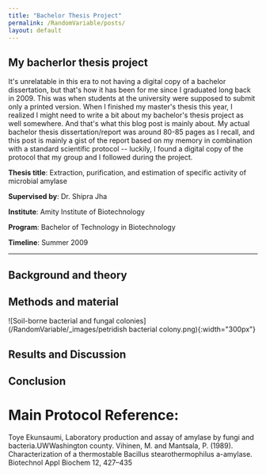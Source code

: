 ```yaml
---
title: "Bachelor Thesis Project"
permalink: /RandomVariable/posts/
layout: default
---
```


## My bacherlor thesis project
It's unrelatable in this era to not having a digital copy of a bachelor dissertation, but that's how it has been for me since I graduated long back in 2009. This was when students at the university were supposed to submit only a printed version. When I finished my master's thesis this year, I realized I might need to write a bit about my bachelor's thesis project as well somewhere. And that's what this blog post is mainly about. My actual bachelor thesis dissertation/report was around 80-85 pages as I recall, and this post is mainly a gist of the report based on my memory in combination with a standard scientific protocol -- luckily, I found a digital copy of the protocol that my group and I followed during the project.

**Thesis title**: Extraction, purification, and estimation of specific activity of microbial amylase

**Supervised by**: Dr. Shipra Jha

**Institute**: Amity Institute of Biotechnology

**Program**: Bachelor of Technology in Biotechnology

**Timeline**: Summer 2009

---------------------------------------------------------------------------------------------------------------------------------------
## Background and theory


## Methods and material
![Soil-borne bacterial and fungal colonies](/RandomVariable/_images/petridish bacterial colony.png){:width="300px"}


## Results and Discussion


## Conclusion


# Main Protocol Reference:
Toye Ekunsaumi, Laboratory production and assay of amylase by fungi and bacteria.UWWashington county. Vihinen, M. and Mantsala, P. (1989). Characterization of a thermostable Bacillus stearothermophilus a-amylase. Biotechnol Appl Biochem 12, 427–435
